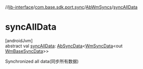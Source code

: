 //[lib-interface](../../../index.md)/[com.base.sdk.port.sync](../index.md)/[AbWmSyncs](index.md)/[syncAllData](sync-all-data.md)

# syncAllData

[androidJvm]\
abstract val [syncAllData](sync-all-data.md): [AbSyncData](../-ab-sync-data/index.md)&lt;[WmSyncData](../../com.base.sdk.entity.data/-wm-sync-data/index.md)&lt;out [WmBaseSyncData](../../com.base.sdk.entity.data/-wm-base-sync-data/index.md)&gt;&gt;

Synchronized all data(同步所有数据)
